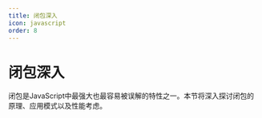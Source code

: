 ```yaml
---
title: 闭包深入
icon: javascript
order: 8
---
```


# 闭包深入

闭包是JavaScript中最强大也最容易被误解的特性之一。本节将深入探讨闭包的原理、应用模式以及性能考虑。

